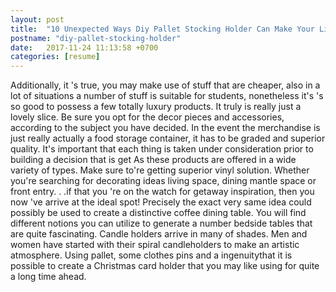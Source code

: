 ```yaml
---
layout: post
title:  "10 Unexpected Ways Diy Pallet Stocking Holder Can Make Your Life Better"
postname: "diy-pallet-stocking-holder"
date:   2017-11-24 11:13:58 +0700
categories: [resume]
---
```

Additionally, it 's true, you may make use of stuff that are cheaper, also in a lot of situations a number of stuff is suitable for students, nonetheless it's 's so good to possess a few totally luxury products. It truly is really just a lovely slice. Be sure you opt for the decor pieces and accessories, according to the subject you have decided. In the event the merchandise is just really actually a food storage container, it has to be graded and superior quality. It's important that each thing is taken under consideration prior to building a decision that is get As these products are offered in a wide variety of types. Make sure to're getting superior vinyl solution. Whether you're searching for decorating ideas living space, dining mantle space or front entry. . .if that you 're on the watch for getaway inspiration, then you now 've arrive at the ideal spot! Precisely the exact very same idea could possibly be used to create a distinctive coffee dining table. You will find different notions you can utilize to generate a number bedside tables that are quite fascinating. Candle holders arrive in many of shades. Men and women have started with their spiral candleholders to make an artistic atmosphere. Using pallet, some clothes pins and a ingenuitythat it is possible to create a Christmas card holder that you may like using for quite a long time ahead.
